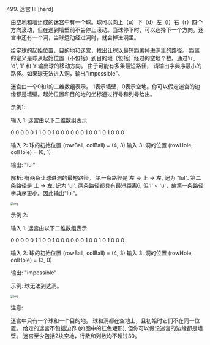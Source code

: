 499. 迷宫 III [hard]

由空地和墙组成的迷宫中有一个球。球可以向上（u）下（d）左（l）右（r）四个方向滚动，但在遇到墙壁前不会停止滚动。当球停下时，可以选择下一个方向。迷宫中还有一个洞，当球运动经过洞时，就会掉进洞里。

给定球的起始位置，目的地和迷宫，找出让球以最短距离掉进洞里的路径。 距离的定义是球从起始位置（不包括）到目的地（包括）经过的空地个数。通过'u', 'd', 'l' 和 'r'输出球的移动方向。 由于可能有多条最短路径， 请输出字典序最小的路径。如果球无法进入洞，输出"impossible"。

迷宫由一个0和1的二维数组表示。 1表示墙壁，0表示空地。你可以假定迷宫的边缘都是墙壁。起始位置和目的地的坐标通过行号和列号给出。

 

示例1:

输入 1: 迷宫由以下二维数组表示

0 0 0 0 0
1 1 0 0 1
0 0 0 0 0
0 1 0 0 1
0 1 0 0 0

输入 2: 球的初始位置 (rowBall, colBall) = (4, 3)
输入 3: 洞的位置 (rowHole, colHole) = (0, 1)

输出: "lul"

解析: 有两条让球进洞的最短路径。
第一条路径是 左 -> 上 -> 左, 记为 "lul".
第二条路径是 上 -> 左, 记为 'ul'.
两条路径都具有最短距离6, 但'l' < 'u'，故第一条路径字典序更小。因此输出"lul"。

<img src="https://assets.leetcode.com/uploads/2018/10/13/maze_2_example_1.png" alt="img" style="zoom:50%;" />

示例 2:

输入 1: 迷宫由以下二维数组表示

0 0 0 0 0
1 1 0 0 1
0 0 0 0 0
0 1 0 0 1
0 1 0 0 0

输入 2: 球的初始位置 (rowBall, colBall) = (4, 3)
输入 3: 洞的位置 (rowHole, colHole) = (3, 0)

输出: "impossible"

示例: 球无法到达洞。

<img src="https://assets.leetcode.com/uploads/2018/10/13/maze_2_example_2.png" alt="img" style="zoom:50%;" />

 

注意:

迷宫中只有一个球和一个目的地。
球和洞都在空地上，且初始时它们不在同一位置。
给定的迷宫不包括边界 (如图中的红色矩形), 但你可以假设迷宫的边缘都是墙壁。
迷宫至少包括2块空地，行数和列数均不超过30。